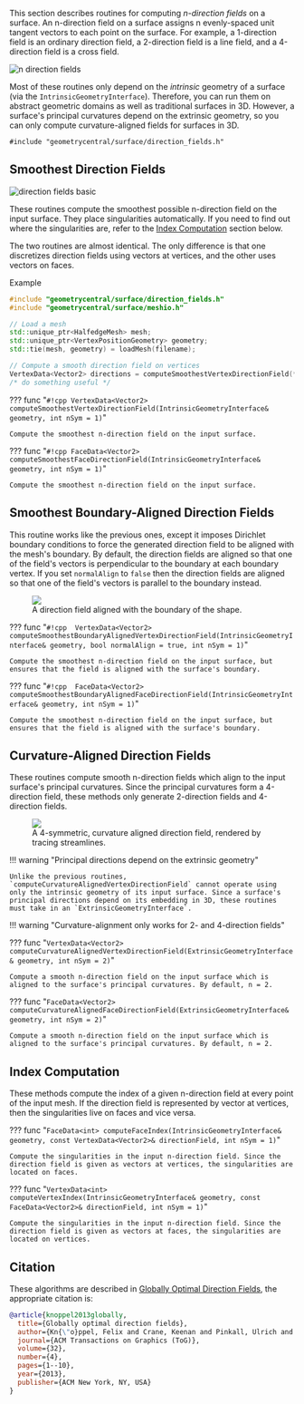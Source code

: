 This section describes routines for computing _n-direction fields_ on a surface. An n-direction field on a surface assigns n evenly-spaced unit tangent vectors to each point on the surface. For example, a 1-direction field is an ordinary direction field, a 2-direction field is a line field, and a 4-direction field is a cross field.

![n direction fields](/media/n_direction_fields.png)

Most of these routines only depend on the _intrinsic_ geometry of a surface (via the `IntrinsicGeometryInterface`). Therefore, you can run them on abstract geometric domains as well as traditional surfaces in 3D. However, a surface's principal curvatures depend on the extrinsic geometry, so you can only compute curvature-aligned fields for surfaces in 3D.

`#include "geometrycentral/surface/direction_fields.h"`

## Smoothest Direction Fields

![direction fields basic](/media/direction_field_basic.jpg)

These routines compute the smoothest possible n-direction field on the input surface. They place singularities automatically. If you need to find out where the singularities are, refer to the [Index Computation](#index-computation) section below.

The two routines are almost identical. The only difference is that one discretizes direction fields using vectors at vertices, and the other uses vectors on faces.

Example
```cpp
#include "geometrycentral/surface/direction_fields.h"
#include "geometrycentral/surface/meshio.h"

// Load a mesh
std::unique_ptr<HalfedgeMesh> mesh;
std::unique_ptr<VertexPositionGeometry> geometry;
std::tie(mesh, geometry) = loadMesh(filename);

// Compute a smooth direction field on vertices
VertexData<Vector2> directions = computeSmoothestVertexDirectionField(*geometry);
/* do something useful */
```

??? func "`#!cpp VertexData<Vector2> computeSmoothestVertexDirectionField(IntrinsicGeometryInterface& geometry, int nSym = 1)`"

    Compute the smoothest n-direction field on the input surface.
    
??? func "`#!cpp FaceData<Vector2> computeSmoothestFaceDirectionField(IntrinsicGeometryInterface& geometry, int nSym = 1)`"

    Compute the smoothest n-direction field on the input surface.

## Smoothest Boundary-Aligned Direction Fields


This routine works like the previous ones, except it imposes Dirichlet boundary conditions to force the generated direction field to be aligned with the mesh's boundary. By default, the direction fields are aligned so that one of the field's vectors is perpendicular to the boundary at each boundary vertex. If you set `normalAlign` to `false` then the direction fields are aligned so that one of the field's vectors is parallel to the boundary instead.

<figure>
  <img src="/media/direction_field_boundary.jpg"/>
  <figcaption>
    A direction field aligned with the boundary of the shape. 
  </figcaption>
</figure>

??? func "`#!cpp  VertexData<Vector2> computeSmoothestBoundaryAlignedVertexDirectionField(IntrinsicGeometryInterface& geometry, bool normalAlign = true, int nSym = 1)`"

    Compute the smoothest n-direction field on the input surface, but ensures that the field is aligned with the surface's boundary.

??? func "`#!cpp  FaceData<Vector2> computeSmoothestBoundaryAlignedFaceDirectionField(IntrinsicGeometryInterface& geometry, int nSym = 1)`"

    Compute the smoothest n-direction field on the input surface, but ensures that the field is aligned with the surface's boundary.

## Curvature-Aligned Direction Fields

These routines compute smooth n-direction fields which align to the input surface's principal curvatures. Since the principal curvatures form a 4-direction field, these methods only generate 2-direction fields and 4-direction fields.

<figure>
  <img src="/media/direction_field_curvature.jpg"/>
  <figcaption>
    A 4-symmetric, curvature aligned direction field, rendered by tracing streamlines.
  </figcaption>
</figure>

!!! warning "Principal directions depend on the extrinsic geometry"

    Unlike the previous routines, `computeCurvatureAlignedVertexDirectionField` cannot operate using only the intrinsic geometry of its input surface. Since a surface's principal directions depend on its embedding in 3D, these routines must take in an `ExtrinsicGeometryInterface`.
    
!!! warning "Curvature-alignment only works for 2- and 4-direction fields"

??? func "`VertexData<Vector2> computeCurvatureAlignedVertexDirectionField(ExtrinsicGeometryInterface& geometry, int nSym = 2)`"

    Compute a smooth n-direction field on the input surface which is aligned to the surface's principal curvatures. By default, n = 2.
    
??? func "`FaceData<Vector2> computeCurvatureAlignedFaceDirectionField(ExtrinsicGeometryInterface& geometry, int nSym = 2)`"

    Compute a smooth n-direction field on the input surface which is aligned to the surface's principal curvatures. By default, n = 2.

## Index Computation

These methods compute the index of a given n-direction field at every point of the input mesh. If the direction field is represented by vector at vertices, then the singularities live on faces and vice versa.

??? func "`FaceData<int> computeFaceIndex(IntrinsicGeometryInterface& geometry, const VertexData<Vector2>& directionField, int nSym = 1)`"

    Compute the singularities in the input n-direction field. Since the direction field is given as vectors at vertices, the singularities are located on faces.

??? func "`VertexData<int> computeVertexIndex(IntrinsicGeometryInterface& geometry, const FaceData<Vector2>& directionField, int nSym = 1)`"

    Compute the singularities in the input n-direction field. Since the direction field is given as vectors at faces, the singularities are located on vertices.

## Citation

These algorithms are described in [Globally Optimal Direction Fields](https://www.cs.cmu.edu/~kmcrane/Projects/GloballyOptimalDirectionFields/paper.pdf), the appropriate citation is:

```bib
@article{knoppel2013globally,
  title={Globally optimal direction fields},
  author={Kn{\"o}ppel, Felix and Crane, Keenan and Pinkall, Ulrich and Schr{\"o}der, Peter},
  journal={ACM Transactions on Graphics (ToG)},
  volume={32},
  number={4},
  pages={1--10},
  year={2013},
  publisher={ACM New York, NY, USA}
}
```
